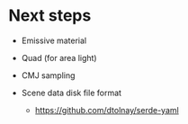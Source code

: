
Next steps
==========

* Emissive material

* Quad (for area light)

* CMJ sampling

* Scene data disk file format
  * https://github.com/dtolnay/serde-yaml
